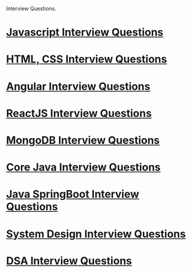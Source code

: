 Interview Questions.
# [Javascript Interview Questions](./NodeJS_Cleaned.md)
# [HTML, CSS Interview Questions](./Web_Dev_Cleaned.md)
# [Angular Interview Questions](./Angular_Cleaned.md)
# [ReactJS Interview Questions](./ReactJS_Cleaned.md)
# [MongoDB Interview Questions](./MongoDB_Cleaned.md)
# [Core Java Interview Questions](./Core_Java_Cleaned.md)
# [Java SpringBoot Interview Questions](./Java_SpringBoot_Cleaned.md)
# [System Design Interview Questions](./System_Design_Cleaned.md)
# [DSA Interview Questions](./DSA_Cleaned.md)